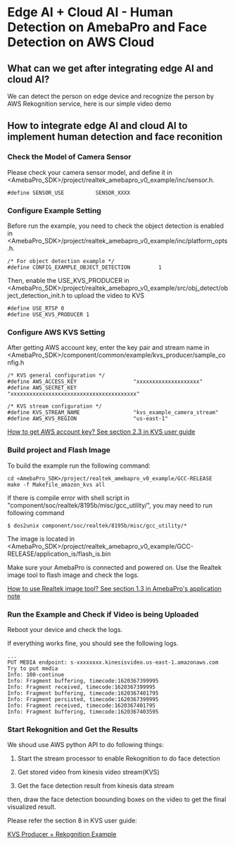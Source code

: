 # Edge AI + Cloud AI - Human Detection on AmebaPro and Face Detection on AWS Cloud

## What can we get after integrating edge AI and cloud AI?

We can detect the person on edge device and recognize the person by AWS Rekognition service, here is our simple video demo  



## How to integrate edge AI and cloud AI to implement human detection and face reconition

### Check the Model of Camera Sensor 

Please check your camera sensor model, and define it in <AmebaPro_SDK>/project/realtek_amebapro_v0_example/inc/sensor.h.

```
#define SENSOR_USE      	SENSOR_XXXX
```

### Configure Example Setting

Before run the example, you need to check the object detection is enabled in <AmebaPro_SDK>/project/realtek_amebapro_v0_example/inc/platform_opts.h.

```
/* For object detection example */
#define CONFIG_EXAMPLE_OBJECT_DETECTION         1
```

Then, enable the USE_KVS_PRODUCER in <AmebaPro_SDK>/project/realtek_amebapro_v0_example/src/obj_detect/object_detection_init.h to upload the video to KVS

```
#define USE_RTSP 0
#define USE_KVS_PRODUCER 1
```

### Configure AWS KVS Setting

After getting AWS account key, enter the key pair and stream name in <AmebaPro_SDK>/component/common/example/kvs_producer/sample_config.h
```
/* KVS general configuration */
#define AWS_ACCESS_KEY                  "xxxxxxxxxxxxxxxxxxxx"
#define AWS_SECRET_KEY                  "xxxxxxxxxxxxxxxxxxxxxxxxxxxxxxxxxxxxxxxx"

/* KVS stream configuration */
#define KVS_STREAM_NAME                 "kvs_example_camera_stream"
#define AWS_KVS_REGION                  "us-east-1"
```

[How to get AWS account key? See section 2.3 in KVS user guide](https://github.com/HungTseLee/KVS_WebRTC_on_AmebaPro/blob/main/AmebaPro_Amazon_KVS_Producer_Getting_Started_Guide_v1.1.pdf)

### Build project and Flash Image

To build the example run the following command:

```
cd <AmebaPro_SDK>/project/realtek_amebapro_v0_example/GCC-RELEASE
make -f Makefile_amazon_kvs all
```

If there is compile error with shell script in "component/soc/realtek/8195b/misc/gcc_utility/", you may need to run following command

```
$ dos2unix component/soc/realtek/8195b/misc/gcc_utility/*
```

The image is located in <AmebaPro_SDK>/project/realtek_amebapro_v0_example/GCC-RELEASE/application_is/flash_is.bin

Make sure your AmebaPro is connected and powered on. Use the Realtek image tool to flash image and check the logs.

[How to use Realtek image tool? See section 1.3 in AmebaPro's application note](https://github.com/HungTseLee/KVS_WebRTC_on_AmebaPro/blob/main/doc/AN0300%20Realtek%20AmebaPro%20application%20note.en.pdf)

### Run the Example and Check if Video is being Uploaded

Reboot your device and check the logs.  

If everything works fine, you should see the following logs.
```
...
PUT MEDIA endpoint: s-xxxxxxxx.kinesisvideo.us-east-1.amazonaws.com
Try to put media
Info: 100-continue
Info: Fragment buffering, timecode:1620367399995
Info: Fragment received, timecode:1620367399995
Info: Fragment buffering, timecode:1620367401795
Info: Fragment persisted, timecode:1620367399995
Info: Fragment received, timecode:1620367401795
Info: Fragment buffering, timecode:1620367403595
```

### Start Rekognition and Get the Results

We shoud use AWS python API to do following things:  

1. Start the stream processor to enable Rekognition to do face detection  

2. Get stored video from kinesis video stream(KVS)  

3. Get the face detection result from kinesis data stream   

then, draw the face detection boounding boxes on the video to get the final visualized result.

Please refer the section 8 in KVS user guide:  

[KVS Producer + Rekognition Example](https://github.com/HungTseLee/KVS_WebRTC_on_AmebaPro/blob/main/AmebaPro_Amazon_KVS_Producer_Getting_Started_Guide_v1.1.pdf)
